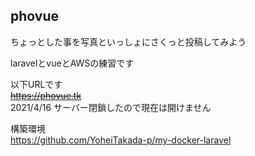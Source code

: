 ## phovue  
ちょっとした事を写真といっしょにさくっと投稿してみよう  

laravelとvueとAWSの練習です  

以下URLです  
~~https://phovue.tk~~  
2021/4/16
サーバー閉鎖したので現在は開けません

構築環境  
https://github.com/YoheiTakada-p/my-docker-laravel

